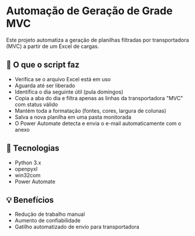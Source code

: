 # Automação de Geração de Grade MVC

Este projeto automatiza a geração de planilhas filtradas por transportadora (MVC) a partir de um Excel de cargas.

## 🔧 O que o script faz

- Verifica se o arquivo Excel está em uso
- Aguarda até ser liberado
- Identifica o dia seguinte útil (pula domingos)
- Copia a aba do dia e filtra apenas as linhas da transportadora "MVC" com status válido
- Mantém toda a formatação (fontes, cores, largura de colunas)
- Salva a nova planilha em uma pasta monitorada
- O Power Automate detecta e envia o e-mail automaticamente com o anexo

## 📁 Tecnologias

- Python 3.x
- openpyxl
- win32com
- Power Automate

## 💡 Benefícios

- Redução de trabalho manual
- Aumento de confiabilidade
- Gatilho automatizado de envio para transportadora
